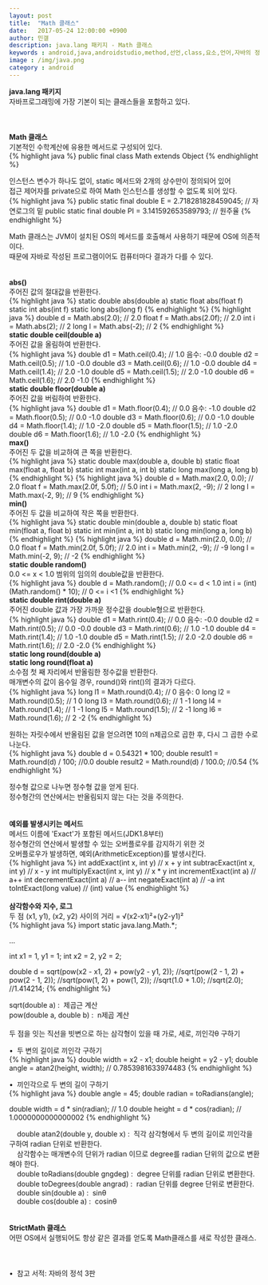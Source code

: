 ```yaml
---
layout: post
title:  "Math 클래스"
date:   2017-05-24 12:00:00 +0900
author: 민갤
description: java.lang 패키지 - Math 클래스
keywords : android,java,androidstudio,method,선언,class,요소,언어,자바의 정석,프로그래밍,java.lang,패키지,Math
image : /img/java.png
category : android
---
```

<div><strong class="h2">java.lang 패키지</strong></div>
<div>자바프로그래밍에 가장 기본이 되는 클래스들을 포함하고 있다.</div>
<br>
<br>
<br>

<div><strong class="h2">Math 클래스</strong></div>
<div>기본적인 수학계산에 유용한 메서드로 구성되어 있다.</div>
{% highlight java %}
public final class Math extends Object 
{% endhighlight %}<p></p>
<div>인스턴스 변수가 하나도 없이, static 메서드와 2개의 상수만이 정의되어 있어</div>
<div>접근 제어자를 private으로 하여 Math 인스턴스를 생성할 수 없도록 되어 있다.</div>
{% highlight java %}
public static final double E = 2.718281828459045;     // 자연로그의 밑
public static final double PI = 3.141592653589793;    // 원주율
{% endhighlight %}<p></p>
<div>Math 클래스는 JVM이 설치된 OS의 메서드를 호출해서 사용하기 때문에 OS에 의존적이다.</div>
<div>때문에 자바로 작성된 프로그램이어도 컴퓨터마다 결과가 다를 수 있다.</div>
<br>
<br>


<div><strong>abs()</strong></div>
<div>주어진 값의 절대값을 반환한다.</div>
{% highlight java %}
static double abs(double a)
static float abs(float f)
static int abs(int f)
static long abs(long f)
{% endhighlight %}
{% highlight java %}
double d = Math.abs(2.0);    // 2.0
float f = Math.abs(2.0f);    // 2.0
int i = Math.abs(2);         // 2
long l = Math.abs(-2);       // 2
{% endhighlight %}
<br>

<div><strong>static double ceil(double a)</strong></div>
<div>주어진 값을 올림하여 반환한다.</div>
{% highlight java %}
double d1 = Math.ceil(0.4);    // 1.0   음수: -0.0 
double d2 = Math.ceil(0.5);    // 1.0        -0.0
double d3 = Math.ceil(0.6);    // 1.0        -0.0
double d4 = Math.ceil(1.4);    // 2.0        -1.0
double d5 = Math.ceil(1.5);    // 2.0        -1.0
double d6 = Math.ceil(1.6);    // 2.0        -1.0
{% endhighlight %}
<br>

<div><strong>static double floor(double a)</strong></div>
<div>주어진 값을 버림하여 반환한다.</div>
{% highlight java %}
double d1 = Math.floor(0.4);   // 0.0   음수: -1.0
double d2 = Math.floor(0.5);   // 0.0        -1.0
double d3 = Math.floor(0.6);   // 0.0        -1.0
double d4 = Math.floor(1.4);   // 1.0        -2.0
double d5 = Math.floor(1.5);   // 1.0        -2.0
double d6 = Math.floor(1.6);   // 1.0        -2.0
{% endhighlight %}
<br>

<div><strong>max()</strong></div>
<div>주어진 두 값을 비교하여 큰 쪽을 반환한다.</div>
{% highlight java %}
static double max(double a, double b)
static float max(float a, float b)
static int max(int a, int b)
static long max(long a, long b)
{% endhighlight %}
{% highlight java %}
double d = Math.max(2.0, 0.0);         // 2.0
float f = Math.max(2.0f, 5.0f);        // 5.0
int i = Math.max(2, -9);               // 2
long l = Math.max(-2, 9);              // 9
{% endhighlight %}
<br>

<div><strong>min()</strong></div>
<div>주어진 두 값을 비교하여 작은 쪽을 반환한다.</div>
{% highlight java %}
static double min(double a, double b)
static float min(float a, float b)
static int min(int a, int b)
static long min(long a, long b)
{% endhighlight %}
{% highlight java %}
double d = Math.min(2.0, 0.0);         // 0.0
float f = Math.min(2.0f, 5.0f);        // 2.0
int i = Math.min(2, -9);               // -9
long l = Math.min(-2, 9);              // -2
{% endhighlight %}
<br>

<div><strong>static double random()</strong></div>
<div>0.0 <= x < 1.0 범위의 임의의 double값을 반환한다.</div>
{% highlight java %}
double d = Math.random();              // 0.0 <= d < 1.0
int i = (int) (Math.random() * 10);    // 0 <= i <1
{% endhighlight %}
<br>

<div><strong>static double rint(double a)</strong></div>
<div>주어진 double 값과 가장 가까운 정수값을 double형으로 반환한다.</div>
{% highlight java %}
double d1 = Math.rint(0.4);   // 0.0   음수: -0.0
double d2 = Math.rint(0.5);   // 0.0        -0.0
double d3 = Math.rint(0.6);   // 1.0        -1.0
double d4 = Math.rint(1.4);   // 1.0        -1.0
double d5 = Math.rint(1.5);   // 2.0        -2.0
double d6 = Math.rint(1.6);   // 2.0        -2.0
{% endhighlight %}
<br>

<div><strong>static long round(double a)</strong></div>
<div><strong>static long round(float a)</strong></div>
<div>소수점 첫 째 자리에서 반올림한 정수값을 반환한다.</div>
<div>매개변수의 값이 음수일 경우, round()와 rint()의 결과가 다르다.</div>
{% highlight java %}
long l1 = Math.round(0.4);    // 0   음수: 0 
long l2 = Math.round(0.5);    // 1        0
long l3 = Math.round(0.6);    // 1       -1
long l4 = Math.round(1.4);    // 1       -1
long l5 = Math.round(1.5);    // 2       -1
long l6 = Math.round(1.6);    // 2       -2
{% endhighlight %}<p></p>
<div>원하는 자릿수에서 반올림된 값을 얻으려면 10의 n제곱으로 곱한 후, 다시 그 곱한 수로 나눈다.</div>
{% highlight java %}
double d = 0.54321 * 100; 
double result1 = Math.round(d) / 100;        //0.0
double result2 = Math.round(d) / 100.0;      //0.54
{% endhighlight %}<p></p>
<div>정수형 값으로 나누면 정수형 값을 얻게 된다.</div>
<div>정수형간의 연산에서는 반올림되지 않는 다는 것을 주의한다.</div>
<br>
<br>

<div><strong>예외를 발생시키는 메서드</strong></div>
<div>메서드 이름에 'Exact'가 포함된 메서드(JDK1.8부터)</div>
<div>정수형간의 연산에서 발생할 수 있는 오버플로우를 감지하기 위한 것</div>
<div>오버플로우가 발생하면, 예외(ArithmeticException)를 발생시킨다.</div>
{% highlight java %}
int addExact(int x, int y)             // x + y
int subtracExact(int x, int y)         // x - y
int multiplyExact(int x, int y)        // x * y
int incrementExact(int a)              // a++
int decrementExact(int a)              // a--
int negateExact(int a)                 // -a
int toIntExact(long value)             // (int) value
{% endhighlight %}
<br>
<br>

<div><strong>삼각함수와 지수, 로그</strong></div>
<div>두 점 (x1, y1), (x2, y2) 사이의 거리 = √(x2-x1)²+(y2-y1)²</div>
{% highlight java %}
import static java.lang.Math.*;

...

int x1 = 1, y1 = 1;
int x2 = 2, y2 = 2;

double d = sqrt(pow(x2 - x1, 2) + pow(y2 - y1, 2));
         //sqrt(pow(2 - 1, 2) + pow(2 - 1, 2));
	 //sqrt(pow(1, 2) + pow(1, 2));
	 //sqrt(1.0 + 1.0);
	 //sqrt(2.0);
	 //1.414214;
{% endhighlight %}<p></p>
<div>sqrt(double a) :&nbsp; 제곱근 계산</div>
<div>pow(double a, double b) :&nbsp; n제곱 계산</div>
<br>
<div>두 점을 잇는 직선을 빗변으로 하는 삼각형이 있을 때 가로, 세로, 끼인각θ 구하기</div><p></p>
<div>&#149;&nbsp; 두 변의 길이로 끼인각 구하기</div>
{% highlight java %}
double width = x2 - x1;
double height = y2 - y1;
double angle = atan2(height, width);   // 0.7853981633974483
{% endhighlight %}<p></p>
<div>&#149;&nbsp; 끼인각으로 두 변의 길이 구하기</div>
{% highlight java %}
double angle = 45;
double radian = toRadians(angle);

double width = d *  sin(radian);       // 1.0
double height = d * cos(radian);       // 1.0000000000000002
{% endhighlight %}<p></p>
<div>&nbsp; &nbsp; double atan2(double y, double x) :&nbsp; 직각 삼각형에서 두 변의 길이로 끼인각을 구하여 radian 단위로 반환한다.</div>
<div>&nbsp; &nbsp; 삼각함수는 매개변수의 단위가 radian 이므로 degree를 radian 단위의 값으로 변환해야 한다.</div>
<div>&nbsp; &nbsp; double toRadians(double gngdeg) :&nbsp; degree 단위를 radian 단위로 변환한다.</div>
<div>&nbsp; &nbsp; double toDegrees(double angrad) :&nbsp; radian 단위를 degree 단위로 변환한다.</div>
<div>&nbsp; &nbsp; double sin(double a) :&nbsp; sinθ</div>
<div>&nbsp; &nbsp; double cos(double a) :&nbsp; cosinθ</div>
<br>
<br>

<div><strong>StrictMath 클래스</strong></div>
<div>어떤 OS에서 실행되어도 항상 같은 결과를 얻도록 Math클래스를 새로 작성한 클래스.</div>

<br>
<br>
<br>
&#149;&nbsp; 참고 서적: 자바의 정석 3판
